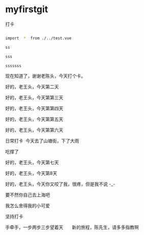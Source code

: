 # myfirstgit
打卡

```bash

import  *  from ./../test.vue

ss

sss

sssssss

```






现在知道了，谢谢老陈头，今天打个卡。



 好的，老王头，今天第二天
 
 好的，老王头，今天第第三天
 
 好的，老王头，今天第第四天
 
 
 好的，老王头，今天第第五天
 
 
 好的，老王头，今天第第六天
 
 
 日常打卡  今天去了山塘街，下了大雨
 
 吃撑了
 
 好的，老王头，今天第七天
 
 好的，老王头，今天第8天


好的，老王头，今天你又咬了我，很疼，但是我不说 -_-

要不然你自己去上海吧

我怎么舍得我的小可爱

坚持打卡

手牵手，一步两步三步望着天       新的旅程，陈先生，请多多指教啊
 
 
 
